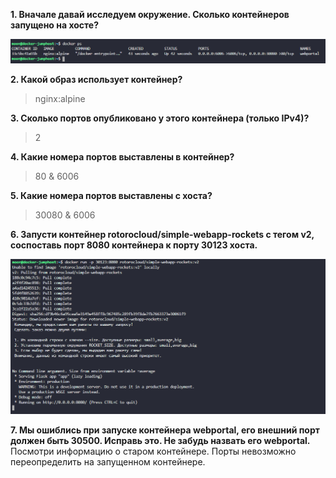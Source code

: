 **1.  Вначале давай исследуем окружение. Сколько контейнеров запущено на хосте?**  
  
![](images/20230126205702.png)    

**2.  Какой образ использует контейнер?**    
> nginx:alpine

**3.  Сколько портов опубликовано у этого контейнера (только IPv4)?**  
> 2

**4. Какие номера портов выставлены в контейнер?**
> 80 & 6006

**5. Какие номера портов выставлены с хоста?**  
> 30080 & 6006

**6. Запусти контейнер rotorocloud/simple-webapp-rockets с тегом v2, соспоставь порт 8080 контейнера к порту 30123 хоста.**  

![](images/20230126210244.png)  

**7. Мы ошиблись при запуске контейнера webportal, его внешний порт должен быть 30500. Исправь это. Не забудь назвать его webportal.**  
Посмотри информацию о старом контейнере. Порты невозможно переопределить на запущенном контейнере.  
